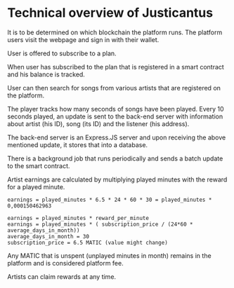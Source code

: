 # Technical overview of Justicantus

It is to be determined on which blockchain the platform runs.
The platform users visit the webpage and sign in with their wallet.

User is offered to subscribe to a plan.

When user has subscribed to the plan that is registered in a smart contract and his
balance is tracked.

User can then search for songs from various artists that are registered on the platform.

The player tracks how many seconds of songs have been played.
Every 10 seconds played, an update is sent to the back-end server with information about
artist (his ID), song (its ID) and the listener (his address).

The back-end server is an Express.JS server and upon receiving the above mentioned update,
it stores that into a database.

There is a background job that runs periodically and sends a batch update to the smart contract.

Artist earnings are calculated by multiplying played minutes with the reward for a played minute.

```
earnings = played_minutes * 6.5 * 24 * 60 * 30 = played_minutes * 0,000150462963

earnings = played_minutes * reward_per_minute
earnings = played_minutes * ( subscription_price / (24*60 * average_days_in_month))
average_days_in_month = 30
subscription_price = 6.5 MATIC (value might change)
```

Any MATIC that is unspent (unplayed minutes in month) remains in the platform and is considered
platform fee.

Artists can claim rewards at any time.



